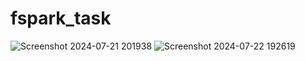 # fspark_task

![Screenshot 2024-07-21 201938](https://github.com/user-attachments/assets/2599316f-55e3-47c9-9406-fb1459c23804)
![Screenshot 2024-07-22 192619](https://github.com/user-attachments/assets/ab998818-7cd8-4f80-9e56-c194614c57c5)
